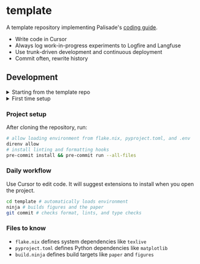 # template

A template repository implementing Palisade's [coding guide](https://www.notion.so/palisade-research/Tools-we-use-9d58e310729f49ebaeaa496d08cacf37).

- Write code in Cursor
- Always log work-in-progress experiments to Logfire and Langfuse
- Use trunk-driven development and continuous deployment
- Commit often, rewrite history

## Development

<details> 
  <summary>Starting from the template repo</summary>
  
```bash
# Clone
gh repo clone PalisadeResearch/template my-new-project -- -o template
cd my-new-project
git lfs fetch --all

# Set up

git rm CODEOWNERS # remove or replace with your own

# Push

gh repo create --private PalisadeResearch/my-new-project
gh api -X PUT /orgs/PalisadeResearch/teams/global-team/repos/PalisadeResearch/my-new-project -f permission=push
git remote add origin git@github.com:PalisadeResearch/my-new-project.git
git push -u origin main

````

</details>

<details>
  <summary>First time setup</summary>

```bash
# Setup Nix
sh <(curl -L https://nixos.org/nix/install) --daemon
mkdir -p ~/.config/nix
echo "experimental-features = nix-command flakes" >> ~/.config/nix/nix.conf
exit # the commands below need a fresh shell

# Install direnv
nix profile install nixpkgs#direnv nixpkgs#nix-direnv

# Install direnv shell hook
if [[ "$SHELL" == *"/zsh" ]]; then
    echo 'eval "$(direnv hook zsh)"' >> ~/.zshrc
elif [[ "$SHELL" == *"/bash" ]]; then
    echo 'eval "$(direnv hook bash)"' >> ~/.bashrc
elif [[ "$SHELL" == *"/fish" ]]; then
    echo 'eval "$(direnv hook fish)"' >> ~/.config/fish/config.fish
else
    echo "Can't set up direnv hook for your $SHELL, please set it up manually"
fi

# Setup nix-direnv
mkdir -p ~/.config/direnv
echo 'source $HOME/.nix-profile/share/nix-direnv/direnvrc' >> ~/.config/direnv/direnvrc

# Install pre-commit
nix profile install nixpkgs#pre-commit
````

If something goes wrong, cross-check your setup against this [GitHub Action](.github/workflows/setup-toolchain.yml).

</details>

### Project setup

After cloning the repository, run:

```bash
# allow loading environment from flake.nix, pyproject.toml, and .env
direnv allow
# install linting and formatting hooks
pre-commit install && pre-commit run --all-files
```

### Daily workflow

Use Cursor to edit code. It will suggest extensions to install when you open the project.

```bash
cd template # automatically loads environment
ninja # builds figures and the paper
git commit # checks format, lints, and type checks
```

### Files to know

- `flake.nix` defines system dependencies like `texlive`
- `pyproject.toml` defines Python dependencies like `matplotlib`
- `build.ninja` defines build targets like `paper` and `figures`
